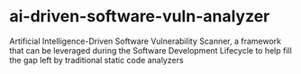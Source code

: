 # ai-driven-software-vuln-analyzer
Artificial Intelligence-Driven Software Vulnerability Scanner, a framework that can be leveraged during the Software Development Lifecycle to help fill the gap left by traditional static code analyzers
